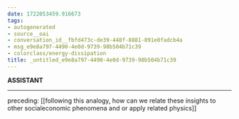 ```yaml
---
date: 1722053459.916673
tags:
- autogenerated
- source__oai
- conversation_id__fbfd473c-de39-448f-8881-891e0fadcb4a
- msg_e9e8a797-4490-4e0d-9739-98b504b71c39
- colorclass/energy-dissipation
title: _untitled_e9e8a797-4490-4e0d-9739-98b504b71c39
---
```


**ASSISTANT**




---

preceding: [[following this analogy, how can we relate these insights to other socialeconomic phenomena and or apply related physics]]